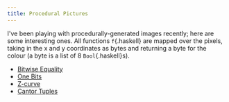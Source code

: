 ```yaml
---
title: Procedural Pictures
---
```


I've been playing with procedurally-generated images recently; here are some interesting ones. All functions `f`{.haskell} are mapped over the pixels, taking in the x and y coordinates as bytes and returning a byte for the colour (a byte is a list of 8 `Bool`{.haskell}s).

 - [Bitwise Equality](biteq.html)
 - [One Bits](ones.html)
 - [Z-curve](z.html)
 - [Cantor Tuples](cantor.html)
